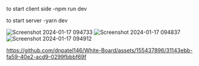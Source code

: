 to start client side 
-npm run dev

to start server
-yarn dev

![Screenshot 2024-01-17 094733](https://github.com/dnpatel146/White-Board/assets/155437896/37c85caa-62ec-46ba-852f-54fc806d9ae1)
![Screenshot 2024-01-17 094837](https://github.com/dnpatel146/White-Board/assets/155437896/0b4d3f80-f7e8-4ab6-9919-34fdbebfeb8d)
![Screenshot 2024-01-17 094912](https://github.com/dnpatel146/White-Board/assets/155437896/11105ca6-f50a-4c35-a531-62ea95a9ff0b)


https://github.com/dnpatel146/White-Board/assets/155437896/31143ebb-fa59-40e2-acd9-0299fbbbf69f

